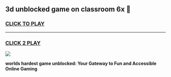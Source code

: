 
## 3d unblocked game on classroom 6x 👋
<h3>
<a href="https://premium.freeplayer.one?title=3d_unblocked_game_on_classroom_6x&ref=13F">CLICK TO PLAY</a></h3>
<hr>

<h3>
<a href="https://premium.freeplayer.one?title=3d_unblocked_game_on_classroom_6x&ref=13F">CLICK 2 PLAY</a>
  
</h3>

<a href="https://premium.freeplayer.one?title=3d_unblocked_game_on_classroom_6x&ref=12F/"><img src="https://clearcache.store/games.png"></a>


**worlds hardest game unblocked: Your Gateway to Fun and Accessible Online Gaming**
